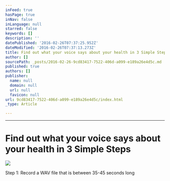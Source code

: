 ```yaml
---
inFeed: true
hasPage: true
inNav: false
inLanguage: null
starred: false
keywords: []
description: ''
datePublished: '2016-02-26T07:37:25.952Z'
dateModified: '2016-02-26T07:37:13.273Z'
title: Find out what your voice says about your health in 3 Simple Steps
author: []
sourcePath: _posts/2016-02-26-9cd83417-7522-406d-a099-e189a26e4d5c.md
published: true
authors: []
publisher:
  name: null
  domain: null
  url: null
  favicon: null
url: 9cd83417-7522-406d-a099-e189a26e4d5c/index.html
_type: Article

---
```

****

# Find out what your voice says about your health in 3 Simple Steps
![](https://the-grid-user-content.s3-us-west-2.amazonaws.com/00cd8a5a-3914-47d0-baa6-5c963842fe26.png)

Step 1: Record a WAV file that is between 35-45 seconds long
